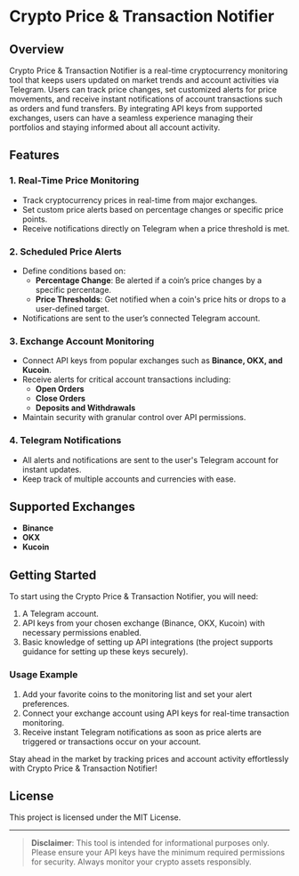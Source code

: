 # Crypto Price & Transaction Notifier

## Overview

Crypto Price & Transaction Notifier is a real-time cryptocurrency monitoring tool that keeps users updated on market trends and account activities via Telegram. Users can track price changes, set customized alerts for price movements, and receive instant notifications of account transactions such as orders and fund transfers. By integrating API keys from supported exchanges, users can have a seamless experience managing their portfolios and staying informed about all account activity.

## Features

### 1. **Real-Time Price Monitoring**
   - Track cryptocurrency prices in real-time from major exchanges.
   - Set custom price alerts based on percentage changes or specific price points.
   - Receive notifications directly on Telegram when a price threshold is met.

### 2. **Scheduled Price Alerts**
   - Define conditions based on:
     - **Percentage Change**: Be alerted if a coin’s price changes by a specific percentage.
     - **Price Thresholds**: Get notified when a coin's price hits or drops to a user-defined target.
   - Notifications are sent to the user’s connected Telegram account.

### 3. **Exchange Account Monitoring**
   - Connect API keys from popular exchanges such as **Binance, OKX, and Kucoin**.
   - Receive alerts for critical account transactions including:
     - **Open Orders**
     - **Close Orders**
     - **Deposits and Withdrawals**
   - Maintain security with granular control over API permissions.

### 4. **Telegram Notifications**
   - All alerts and notifications are sent to the user's Telegram account for instant updates.
   - Keep track of multiple accounts and currencies with ease.

## Supported Exchanges

- **Binance**
- **OKX**
- **Kucoin**

## Getting Started

To start using the Crypto Price & Transaction Notifier, you will need:

1. A Telegram account.
2. API keys from your chosen exchange (Binance, OKX, Kucoin) with necessary permissions enabled.
3. Basic knowledge of setting up API integrations (the project supports guidance for setting up these keys securely).

### Usage Example

1. Add your favorite coins to the monitoring list and set your alert preferences.
2. Connect your exchange account using API keys for real-time transaction monitoring.
3. Receive instant Telegram notifications as soon as price alerts are triggered or transactions occur on your account.

Stay ahead in the market by tracking prices and account activity effortlessly with Crypto Price & Transaction Notifier!

## License

This project is licensed under the MIT License.

---

> **Disclaimer**: This tool is intended for informational purposes only. Please ensure your API keys have the minimum required permissions for security. Always monitor your crypto assets responsibly.
